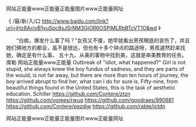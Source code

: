 
网站正能量www正能量正能量图片www正能量网址




《 /最/新/入/口  http://www.baidu.com/link?url=jHz8AcivB1yuSpc8sJSrNM3GjOR6OSPiMLRbBTcVT1O&wd 》




　　“白痴，爆发什么事了吗？”女孩又不傻，她早就看出男孩眼底的哀伤了，并且她们俩地方的都会，虽不是很远，但也有十多个钟点的路途呀，男孩遽然赶来找她，确定是有什么事。
	五十九、从美的事物中找到美，这就是审美教育的任务。席勒
网站正能量www正能量
Outbreak of "idiot, what happened?"
Girl is not stupid, she always knew the boy fundus of sadness, and they are parts of the would, is not far away, but there are more than ten hours of journey, the boy arrived abrupt to find her, what can I do for sure is.
Fifty-nine, from beautiful things found in the United States, this is the task of aesthetic education.
Schiller
https://github.com/Contere/ztzn
https://github.com/vorees/rwuq
https://github.com/goodraes/990681
https://github.com/Contere/pezdiw
https://github.com/rabte/jctdn





网站正能量www正能量正能量图片www正能量网址

